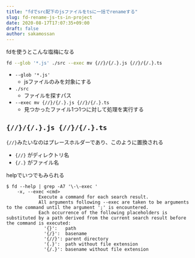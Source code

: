 ```yaml
---
title: "fdでsrc配下のjsファイルをtsに一括でrenameする"
slug: fd-rename-js-ts-in-project
date: 2020-08-17T17:07:35+09:00
draft: false
author: sakamossan
---
```


fdを使うとこんな塩梅になる

```bash
fd --glob '*.js' ./src --exec mv {//}/{/.}.js {//}/{/.}.ts
```

- `--glob '*.js'`
  - jsファイルのみを対象にする
- `./src`
  - ファイルを探すパス
- `--exec mv {//}/{/.}.js {//}/{/.}.ts`
  - 見つかったファイル1つ1つに対して処理を実行する


## `{//}/{/.}.js {//}/{/.}.ts`

`{//}`みたいなのはプレースホルダーであり、このように置換される

- `{//}` がディレクトリ名
- `{/.}` がファイル名

helpでいつでもみられる

```
$ fd --help | grep -A7 '\-\-exec '
    -x, --exec <cmd>
            Execute a command for each search result.
            All arguments following --exec are taken to be arguments to the command until the argument ';' is encountered.
            Each occurrence of the following placeholders is substituted by a path derived from the current search result before the command is executed:
              '{}':   path
              '{/}':  basename
              '{//}': parent directory
              '{.}':  path without file extension
              '{/.}': basename without file extension

```
